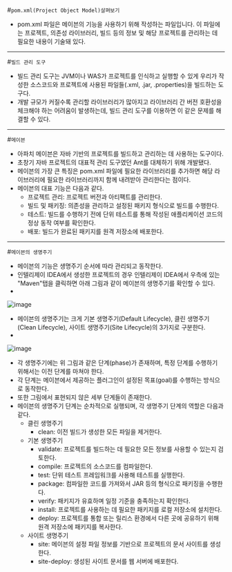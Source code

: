 #```pom.xml(Project Object Model)살펴보기```
- pom.xml 파일은 메이븐의 기능을 사용하기 위해 작성하는 파일입니다. 이 파일에는 프로젝트, 의존성 라이브러리, 빌드 등의 정보 및 해당 프로젝트를 관리하는 데 필요한 내용이 기술돼 있다.
---
#```빌드 관리 도구```
- 빌드 관리 도구는 JVM이나 WAS가 프로젝트를 인식하고 실행할 수 있게 우리가 작성한 소스코드와 프로젝트에 사용된 파일들(.xml, .jar, .properties)을 빌드하는 도구다.
- 개발 규모가 커질수록 관리할 라이브러리가 많아지고 라이브러리 간 버전 호환성을 체크해야 하는 어려움이 발생하는데, 빌드 관리 도구를 이용하면 이 같은 문제를 해결할 수 있다.
---
#```메이븐```
- 아파치 메이븐은 자바 기반의 프로젝트를 빌드하고 관리하는 데 사용하는 도구이다.
- 초창기 자바 프로젝트의 대표적 관리 도구였던 Ant를 대체하기 위해 개발됐다.
- 메이븐의 가장 큰 특징은 pom.xml 파일에 필요한 라이브러리를 추가하면 해당 라이브러리에 필요한 라이브러리까지 함께 내려받아 관리한다는 점이다.
- 메이븐의 대표 기능은 다음과 같다.
  - 프로젝트 관리: 프로젝트 버전과 아티팩트를 관리한다.
  - 빌드 및 패키징: 의존성을 관리하고 설정된 패키지 형식으로 빌드를 수행한다.
  - 테스트: 빌드를 수행하기 전에 단위 테스트를 통해 작성된 애플리케이션 코드의 정상 동작 여부를 확인한다.
  - 배포: 빌드가 완료된 패키지를 원격 저장소에 배포한다.
---
#```메이븐의 생명주기```
- 메이븐의 기능은 생명주기 순서에 따라 관리되고 동작한다.
- 인텔리제이 IDEA에서 생성한 프로젝트의 경우 인텔리제이 IDEA에서 우측에 있는 "Maven"탭을 클릭하면 아래 그림과 같이 메이븐의 생명주기를 확인할 수 있다.
- 
![image](https://github.com/user-attachments/assets/5b1f0aaa-7f12-40ec-8be9-8a813272b25c)
- 메이븐의 생명주기는 크게 기본 생명주기(Default Lifecycle), 클린 생명주기(Clean Lifecycle), 사이트 생명주기(Site Lifecycle)의 3가지로 구분한다.
- 
![image](https://github.com/user-attachments/assets/364f4072-7dfc-490d-96d8-021031b892e1)
- 각 생명주기에는 위 그림과 같은 단계(phase)가 존재하며, 특정 단계를 수행하기 위해서는 이전 단계를 마쳐야 한다.
- 각 단계는 메이븐에서 제공하는 플러그인이 설정된 목표(goal)를 수행하는 방식으로 동작한다.
- 또한 그림에서 표현되지 않은 세부 단계들이 존재한다.
- 메이븐의 생명주기 단계는 순차적으로 실행되며, 각 생명주기 단계의 역할은 다음과 같다.
  - 클린 생명주기
    - clean: 이전 빌드가 생성한 모든 파일을 제거한다.
  - 기본 생명주기
    - validate: 프로젝트를 빌드하는 데 필요한 모든 정보를 사용할 수 있는지 검토한다.
    - compile: 프로젝트의 소스코드를 컴파일한다.
    - test: 단위 테스트 프레임워크를 사용해 테스트를 실행한다.
    - package: 컴파일한 코드를 가져와서 JAR 등의 형식으로 패키징을 수행한다.
    - verify: 패키지가 유효하며 일정 기준을 충족하는지 확인한다.
    - install: 프로젝트를 사용하는 데 필요한 패키지를 로컬 저장소에 설치한다.
    - deploy: 프로젝트를 통합 또는 릴리스 환경에서 다른 곳에 공유하기 위해 원격 저장소에 패키지를 복사한다.
  - 사이트 생명주기
    - site: 메이븐의 설정 파일 정보를 기반으로 프로젝트의 문서 사이트를 생성한다.
    - site-deploy: 생성된 사이트 문서를 웹 서버에 배포한다.

